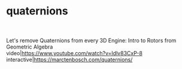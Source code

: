 # quaternions<br><br>

Let's remove Quaternions from every 3D Engine: Intro to Rotors from Geometric Algebra<br>video|https://www.youtube.com/watch?v=Idlv83CxP-8<br>interactive|https://marctenbosch.com/quaternions/<br><br>
